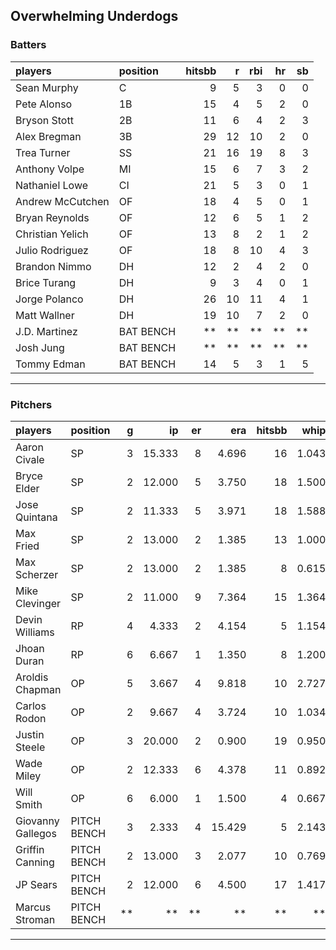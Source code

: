 ## Overwhelming Underdogs

### Batters

 
|players          |position  | hitsbb|  r| rbi| hr| sb| 
|:----------------|:---------|------:|--:|---:|--:|--:| 
|Sean Murphy      |C         |      9|  5|   3|  0|  0| 
|Pete Alonso      |1B        |     15|  4|   5|  2|  0| 
|Bryson Stott     |2B        |     11|  6|   4|  2|  3| 
|Alex Bregman     |3B        |     29| 12|  10|  2|  0| 
|Trea Turner      |SS        |     21| 16|  19|  8|  3| 
|Anthony Volpe    |MI        |     15|  6|   7|  3|  2| 
|Nathaniel Lowe   |CI        |     21|  5|   3|  0|  1| 
|Andrew McCutchen |OF        |     18|  4|   5|  0|  1| 
|Bryan Reynolds   |OF        |     12|  6|   5|  1|  2| 
|Christian Yelich |OF        |     13|  8|   2|  1|  2| 
|Julio Rodriguez  |OF        |     18|  8|  10|  4|  3| 
|Brandon Nimmo    |DH        |     12|  2|   4|  2|  0| 
|Brice Turang     |DH        |      9|  3|   4|  0|  1| 
|Jorge Polanco    |DH        |     26| 10|  11|  4|  1| 
|Matt Wallner     |DH        |     19| 10|   7|  2|  0| 
|J.D. Martinez    |BAT BENCH |     **| **|  **| **| **| 
|Josh Jung        |BAT BENCH |     **| **|  **| **| **| 
|Tommy Edman      |BAT BENCH |     14|  5|   3|  1|  5| 

* * *

### Pitchers

 
|players           |position    |  g|     ip| er|    era| hitsbb|  whip| so|  w| sv| 
|:-----------------|:-----------|--:|------:|--:|------:|------:|-----:|--:|--:|--:| 
|Aaron Civale      |SP          |  3| 15.333|  8|  4.696|     16| 1.043| 26|  1|  0| 
|Bryce Elder       |SP          |  2| 12.000|  5|  3.750|     18| 1.500|  8|  1|  0| 
|Jose Quintana     |SP          |  2| 11.333|  5|  3.971|     18| 1.588| 10|  0|  0| 
|Max Fried         |SP          |  2| 13.000|  2|  1.385|     13| 1.000| 18|  2|  0| 
|Max Scherzer      |SP          |  2| 13.000|  2|  1.385|      8| 0.615| 17|  0|  0| 
|Mike Clevinger    |SP          |  2| 11.000|  9|  7.364|     15| 1.364| 12|  1|  0| 
|Devin Williams    |RP          |  4|  4.333|  2|  4.154|      5| 1.154|  6|  1|  2| 
|Jhoan Duran       |RP          |  6|  6.667|  1|  1.350|      8| 1.200|  7|  0|  1| 
|Aroldis Chapman   |OP          |  5|  3.667|  4|  9.818|     10| 2.727|  6|  0|  1| 
|Carlos Rodon      |OP          |  2|  9.667|  4|  3.724|     10| 1.034| 11|  1|  0| 
|Justin Steele     |OP          |  3| 20.000|  2|  0.900|     19| 0.950| 26|  2|  0| 
|Wade Miley        |OP          |  2| 12.333|  6|  4.378|     11| 0.892|  5|  1|  0| 
|Will Smith        |OP          |  6|  6.000|  1|  1.500|      4| 0.667|  5|  0|  0| 
|Giovanny Gallegos |PITCH BENCH |  3|  2.333|  4| 15.429|      5| 2.143|  3|  0|  1| 
|Griffin Canning   |PITCH BENCH |  2| 13.000|  3|  2.077|     10| 0.769| 16|  0|  0| 
|JP Sears          |PITCH BENCH |  2| 12.000|  6|  4.500|     17| 1.417| 11|  1|  0| 
|Marcus Stroman    |PITCH BENCH | **|     **| **|     **|     **|    **| **| **| **| 


* * *


